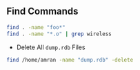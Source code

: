 ## Find Commands

```sh
find . -name "foo*"
find . -name "*.o" | grep wireless
```
	
* Delete All ` dump.rdb ` Files
	
```sh
find /home/amran -name "dump.rdb" -delete
```
